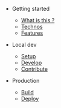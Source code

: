 * Getting started

  * [What is this ?](readme.md?id=what-is-this)
  * [Technos](readme.md?id=techno)
  * [Features](readme.md?id=features)

* Local dev
  * [Setup](dev/setup.md)
  * [Develop](dev/develop.md)
  * [Contribute](dev/contribute.md)

* Production
  * [Build](prod/build.md)
  * [Deploy](prod/deploy.md)